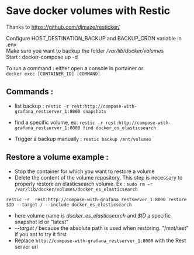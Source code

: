 # Save docker volumes with Restic

Thanks to https://github.com/djmaze/resticker/

Configure HOST_DESTINATION_BACKUP and BACKUP_CRON variable in .env  
Make sure you want to backup the folder */var/lib/docker/volumes*     
Start : docker-compose up -d

To run a command : either open a console in portainer or  
`docker exec [CONTAINER_ID] [COMMAND]`

## Commands :

- list backup :  `restic -r rest:http://compose-with-grafana_restserver_1:8000 snapshots`

- find a specific volume, ex: `restic -r rest:http://compose-with-grafana_restserver_1:8000 find docker_es_elasticsearch`


- Trigger a backup manually :  `restic backup /mnt/volumes`


## Restore a volume example : 

- Stop the container for which you want to restore a volume
- Delete the content of the volume repository. This step is necessary to properly restore an elasticsearch volume. Ex : `sudo rm -r /var/lib/docker/volumes/docker_es_elasticsearch`

`restic -r  rest:http://compose-with-grafana_restserver_1:8000 restore $ID --target / --include docker_es_elasticsearch`


  -  here volume name is *docker_es_elasticsearch* and *$ID* a specific snapshot id or "latest"
  -  *--target /* because the absolute path is used when restoring. "/mnt/test" if you ant to try it first
  -  Replace `http://compose-with-grafana_restserver_1:8000` with the Rest server url


